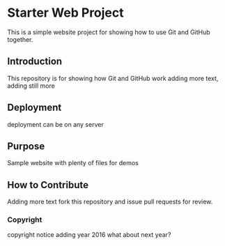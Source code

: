 # Starter Web Project

This is a simple website project for showing how to use Git and GitHub together.

## Introduction
This repository is for showing how Git and GitHub work
adding more text, adding still more

## Deployment
deployment can be on any server

## Purpose
Sample website with plenty of files for demos

## How to Contribute
Adding more text
fork this repository and issue pull requests for review.

### Copyright
copyright notice
adding year 2016
what about next year?